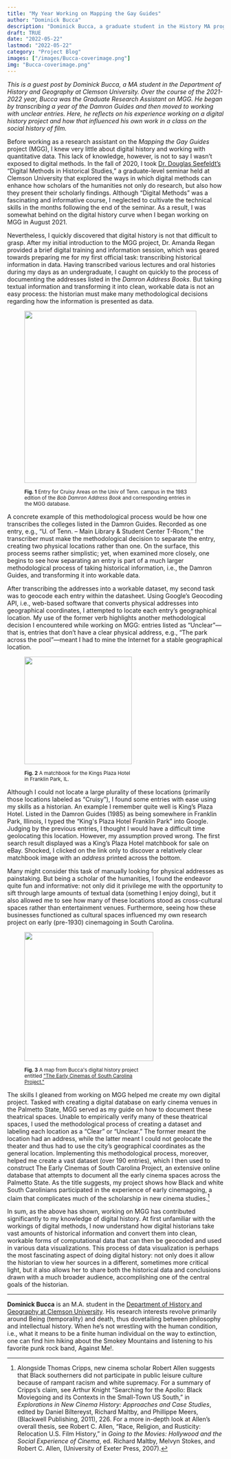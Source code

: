 ```yaml
---
title: "My Year Working on Mapping the Gay Guides"
author: "Dominick Bucca"
description: "Dominick Bucca, a graduate student in the History MA program at Clemson University, reflects on their experience working on Mapping the Gay Guides during the 2021-2022 year."
draft: TRUE
date: "2022-05-22"
lastmod: "2022-05-22"
category: "Project Blog"
images: ["/images/Bucca-coverimage.png"]
img: "Bucca-coverimage.png"
---
```

_This is a guest post by Dominick Bucca, a MA student in the Department of History and Geography at Clemson University. Over the course of the 2021-2022 year, Bucca was the Graduate Research Assistant on MGG. He began by transcribing a year of the Damron Guides and then moved to working with unclear entries. Here, he reflects on his experience working on a digital history project and how that influenced his own work in a class on the social history of film._

Before working as a research assistant on the _Mapping the Gay Guides_ project (MGG), I knew very little about digital history and working with quantitative data. This lack of knowledge, however, is not to say I wasn’t exposed to digital methods. In the fall of 2020, I took [Dr. Douglas Seefeldt’s](https://www.clemson.edu/caah/academics/history-and-geography/people/facultybio.html?id=4341) “Digital Methods in Historical Studies,” a graduate-level seminar held at Clemson University that explored the ways in which digital methods can enhance how scholars of the humanities not only do research, but also how they present their scholarly findings. Although “Digital Methods” was a fascinating and informative course, I neglected to cultivate the technical skills in the months following the end of the seminar. As a result, I was somewhat behind on the digital history curve when I began working on MGG in August 2021.

Nevertheless, I quickly discovered that digital history is not that difficult to grasp. After my initial introduction to the MGG project, Dr. Amanda Regan provided a brief digital training and information session, which was geared towards preparing me for my first official task: transcribing historical information in data. Having transcribed various lectures and oral histories during my days as an undergraduate, I caught on quickly to the process of documenting the addresses listed in the _Damron Address Books_. But taking textual information and transforming it into clean, workable data is not an easy process: the historian must make many methodological decisions regarding how the information is presented as data.

<figure>
<img src="/images/Bucca-Fig1.png" class="image-right" style="width:400px;">
<figcaption class="caption-right alert-secondary" style="width:400px;"><p><small><b>Fig. 1</b> Entry for Cruisy Areas on the Univ of Tenn. campus in the 1983 edition of the <i>Bob Damron Address Book</i> and corresponding entries in the MGG database.</p></small></figcaption>
</figure>

A concrete example of this methodological process would be how one transcribes the colleges listed in the Damron Guides. Recorded as one entry, e.g., “U. of Tenn. – Main Library & Student Center T-Room,” the transcriber must make the methodological decision to separate the entry, creating two physical locations rather than one. On the surface, this process seems rather simplistic; yet, when examined more closely, one begins to see how separating an entry is part of a much larger methodological process of taking historical information, i.e., the Damron Guides, and transforming it into workable data.



After transcribing the addresses into a workable dataset, my second task was to geocode each entry within the datasheet. Using Google’s Geocoding API, i.e., web-based software that converts physical addresses into geographical coordinates, I attempted to locate each entry’s geographical location. My use of the former verb highlights another methodological decision I encountered while working on MGG: entries listed as “Unclear”—that is, entries that don’t have a clear physical address, e.g., “The park across the pool”—meant I had to mine the Internet for a stable geographical location.

<figure>
<img src="/images/Bucca-Fig2.png" class="image-left" style="width:250px;">
<figcaption class="caption-left alert-secondary" style="width:250px;"><p><small><b>Fig. 2</b> A matchbook for the Kings Plaza Hotel in Franklin Park, IL.</p></small></figcaption>
</figure>

Although I could not locate a large plurality of these locations (primarily those locations labeled as “Cruisy”), I found some entries with ease using my skills as a historian. An example I remember quite well is King’s Plaza Hotel. Listed in the Damron Guides (1985) as being somewhere in Franklin Park, Illinois, I typed the “King's Plaza Hotel Franklin Park” into Google. Judging by the previous entries, I thought I would have a difficult time geolocating this location. However, my assumption proved wrong. The first search result displayed was a King’s Plaza Hotel matchbook for sale on eBay. Shocked, I clicked on the link only to discover a relatively clear matchbook image with an _address_ printed across the bottom.

Many might consider this task of manually looking for physical addresses as painstaking. But being a scholar of the humanities, I found the endeavor quite fun and informative: not only did it privilege me with the opportunity to sift through large amounts of textual data (something I enjoy doing), but it also allowed me to see how many of these locations stood as cross-cultural spaces rather than entertainment venues. Furthermore, seeing how these businesses functioned as cultural spaces influenced my own research project on early (pre-1930) cinemagoing in South Carolina.

<figure>
<img src="/images/Bucca-Fig3.png" class="image-right" style="width:300px;">
<figcaption class="caption-right alert-secondary" style="width:300px;"><p><small><b>Fig. 3</b> A map from Bucca's digital history project entitled <a href="https://storymaps.arcgis.com/stories/20c1b5881bc3432b9844bdba05c01e70" target="_blank">"The Early Cinemas of South Carolina Project."</a></p></small></figcaption>
</figure>

The skills I gleaned from working on MGG helped me create my own digital project. Tasked with creating a digital database on early cinema venues in the Palmetto State, MGG served as my guide on how to document these theatrical spaces. Unable to empirically verify many of these theatrical spaces, I used the methodological process of creating a dataset and labeling each location as a “Clear” or “Unclear.” The former meant the location had an address, while the latter meant I could not geolocate the theater and thus had to use the city’s geographical coordinates as the general location. Implementing this methodological process, moreover, helped me create a vast dataset (over 190 entries), which I then used to construct The Early Cinemas of South Carolina Project, an extensive online database that attempts to document all the early cinema spaces across the Palmetto State. As the title suggests, my project shows how Black and white South Carolinians participated in the experience of early cinemagoing, a claim that complicates much of the scholarship in new cinema studies.[^1]

In sum, as the above has shown, working on MGG has contributed significantly to my knowledge of digital history. At first unfamiliar with the workings of digital methods, I now understand how digital historians take vast amounts of historical information and convert them into clean, workable forms of computational data that can then be geocoded and used in various data visualizations. This process of data visualization is perhaps the most fascinating aspect of doing digital history: not only does it allow the historian to view her sources in a different, sometimes more critical light, but it also allows her to share both the historical data and conclusions drawn with a much broader audience, accomplishing one of the central goals of the historian.


---

**Dominick Bucca** is an M.A. student in the [Department of History and Geography at Clemson University](https://www.clemson.edu/caah/academics/history-and-geography/index.html). His research interests revolve primarily around Being (temporality) and death, thus dovetailing between philosophy and intellectual history. When he’s not wrestling with the human condition, i.e., what it means to be a finite human individual on the way to extinction, one can find him hiking about the Smokey Mountains and listening to his favorite punk rock band, Against Me!.





[^1]: Alongside Thomas Cripps, new cinema scholar Robert Allen suggests that Black southerners did not participate in public leisure culture because of rampant racism and white supremacy. For a summary of Cripps’s claim, see Arthur Knight “Searching for the Apollo: Black Moviegoing and its Contexts in the Small-Town US South,” in _Explorations in New Cinema History: Approaches and Case Studies_, edited by Daniel Biltereyst, Richard Maltby, and Phillippe Meers, (Blackwell Publishing, 2011), 226. For a more in-depth look at Allen’s overall thesis, see Robert C. Allen, “Race, Religion, and Rusticity: Relocation U.S. Film History,” in _Going to the Movies: Hollywood and the Social Experience of Cinema_, ed. Richard Maltby, Melvyn Stokes, and Robert C. Allen, (University of Exeter Press, 2007).
